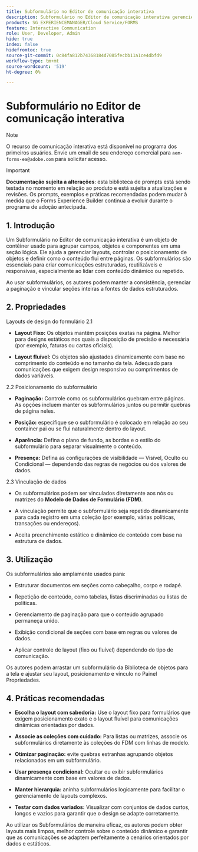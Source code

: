 ```yaml
---
title: Subformulário no Editor de comunicação interativa
description: Subformulário no Editor de comunicação interativa gerencie layouts, controle o posicionamento de objetos e defina como o conteúdo flui pelas páginas.
products: SG_EXPERIENCEMANAGER/Cloud Service/FORMS
feature: Interactive Communication
role: User, Developer, Admin
hide: true
index: false
hidefromtoc: true
source-git-commit: 0c84fa812b74368184d7085fecbb11a1ce4dbfd9
workflow-type: tm+mt
source-wordcount: '519'
ht-degree: 0%

---
```



# Subformulário no Editor de comunicação interativa

>[!NOTE]
>
> O recurso de comunicação interativa está disponível no programa dos primeiros usuários. Envie um email de seu endereço comercial para `aem-forms-ea@adobe.com` para solicitar acesso.

>[!IMPORTANT]
>
> **Documentação sujeita a alterações**: esta biblioteca de prompts está sendo testada no momento em relação ao produto e está sujeita a atualizações e revisões. Os prompts, exemplos e práticas recomendadas podem mudar à medida que o Forms Experience Builder continua a evoluir durante o programa de adoção antecipada.

## &#x200B;1. Introdução

Um Subformulário no Editor de comunicação interativa é um objeto de contêiner usado para agrupar campos, objetos e componentes em uma seção lógica. Ele ajuda a gerenciar layouts, controlar o posicionamento de objetos e definir como o conteúdo flui entre páginas. Os subformulários são essenciais para criar comunicações estruturadas, reutilizáveis e responsivas, especialmente ao lidar com conteúdo dinâmico ou repetido.

Ao usar subformulários, os autores podem manter a consistência, gerenciar a paginação e vincular seções inteiras a fontes de dados estruturados.

## &#x200B;2. Propriedades

Layouts de design do formulário 2.1

- **Layout Fixo:** Os objetos mantêm posições exatas na página. Melhor para designs estáticos nos quais a disposição de precisão é necessária (por exemplo, faturas ou cartas oficiais).

- **Layout fluível:** Os objetos são ajustados dinamicamente com base no comprimento do conteúdo e no tamanho da tela. Adequado para comunicações que exigem design responsivo ou comprimentos de dados variáveis.

2.2 Posicionamento do subformulário

- **Paginação:** Controle como os subformulários quebram entre páginas. As opções incluem manter os subformulários juntos ou permitir quebras de página neles.

- **Posição:** especifique se o subformulário é colocado em relação ao seu container pai ou se flui naturalmente dentro do layout.

- **Aparência:** Defina o plano de fundo, as bordas e o estilo do subformulário para separar visualmente o conteúdo.

- **Presença:** Defina as configurações de visibilidade — Visível, Oculto ou Condicional — dependendo das regras de negócios ou dos valores de dados.

2.3 Vinculação de dados

- Os subformulários podem ser vinculados diretamente aos nós ou matrizes do **Modelo de Dados de Formulário (FDM)**.

- A vinculação permite que o subformulário seja repetido dinamicamente para cada registro em uma coleção (por exemplo, várias políticas, transações ou endereços).

- Aceita preenchimento estático e dinâmico de conteúdo com base na estrutura de dados.

## &#x200B;3. Utilização

Os subformulários são amplamente usados para:

- Estruturar documentos em seções como cabeçalho, corpo e rodapé.

- Repetição de conteúdo, como tabelas, listas discriminadas ou listas de políticas.

- Gerenciamento de paginação para que o conteúdo agrupado permaneça unido.

- Exibição condicional de seções com base em regras ou valores de dados.

- Aplicar controle de layout (fixo ou fluível) dependendo do tipo de comunicação.

Os autores podem arrastar um subformulário da Biblioteca de objetos para a tela e ajustar seu layout, posicionamento e vínculo no Painel Propriedades.

## &#x200B;4. Práticas recomendadas

- **Escolha o layout com sabedoria:** Use o layout fixo para formulários que exigem posicionamento exato e o layout fluível para comunicações dinâmicas orientadas por dados.

- **Associe as coleções com cuidado:** Para listas ou matrizes, associe os subformulários diretamente às coleções do FDM com linhas de modelo.

- **Otimizar paginação:** evite quebras estranhas agrupando objetos relacionados em um subformulário.

- **Usar presença condicional:** Ocultar ou exibir subformulários dinamicamente com base em valores de dados.

- **Manter hierarquia:** aninha subformulários logicamente para facilitar o gerenciamento de layouts complexos.

- **Testar com dados variados:** Visualizar com conjuntos de dados curtos, longos e vazios para garantir que o design se adapte corretamente.

Ao utilizar os Subformulários de maneira eficaz, os autores podem obter layouts mais limpos, melhor controle sobre o conteúdo dinâmico e garantir que as comunicações se adaptem perfeitamente a cenários orientados por dados e estáticos.
